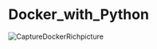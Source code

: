 # Docker_with_Python

![CaptureDockerRichpicture](https://github.com/warunasrinath/Docker_with_Python/assets/56961480/c969cc97-76f2-43a7-a4d7-b6ba91d599ef)
